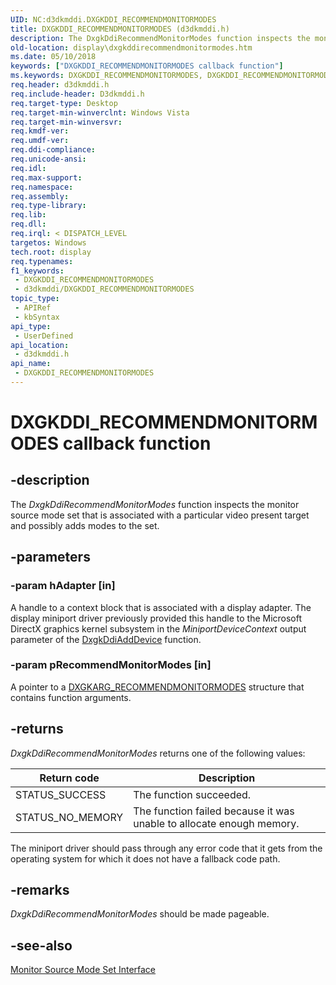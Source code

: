 ```yaml
---
UID: NC:d3dkmddi.DXGKDDI_RECOMMENDMONITORMODES
title: DXGKDDI_RECOMMENDMONITORMODES (d3dkmddi.h)
description: The DxgkDdiRecommendMonitorModes function inspects the monitor source mode set that is associated with a particular video present target and possibly adds modes to the set.
old-location: display\dxgkddirecommendmonitormodes.htm
ms.date: 05/10/2018
keywords: ["DXGKDDI_RECOMMENDMONITORMODES callback function"]
ms.keywords: DXGKDDI_RECOMMENDMONITORMODES, DXGKDDI_RECOMMENDMONITORMODES callback, DmFunctions_0e8f1382-ec41-4953-8e1e-f2a5121acc0c.xml, DxgkDdiRecommendMonitorModes, DxgkDdiRecommendMonitorModes callback function [Display Devices], d3dkmddi/DxgkDdiRecommendMonitorModes, display.dxgkddirecommendmonitormodes
req.header: d3dkmddi.h
req.include-header: D3dkmddi.h
req.target-type: Desktop
req.target-min-winverclnt: Windows Vista
req.target-min-winversvr: 
req.kmdf-ver: 
req.umdf-ver: 
req.ddi-compliance: 
req.unicode-ansi: 
req.idl: 
req.max-support: 
req.namespace: 
req.assembly: 
req.type-library: 
req.lib: 
req.dll: 
req.irql: < DISPATCH_LEVEL
targetos: Windows
tech.root: display
req.typenames: 
f1_keywords:
 - DXGKDDI_RECOMMENDMONITORMODES
 - d3dkmddi/DXGKDDI_RECOMMENDMONITORMODES
topic_type:
 - APIRef
 - kbSyntax
api_type:
 - UserDefined
api_location:
 - d3dkmddi.h
api_name:
 - DXGKDDI_RECOMMENDMONITORMODES
---
```


# DXGKDDI_RECOMMENDMONITORMODES callback function


## -description

The <i>DxgkDdiRecommendMonitorModes</i> function inspects the monitor source mode set that is associated with a particular video present target and possibly adds modes to the set.

## -parameters

### -param hAdapter [in]

A handle to a context block that is associated with a display adapter. The display miniport driver previously provided this handle to the Microsoft DirectX graphics kernel subsystem in the <i>MiniportDeviceContext</i> output parameter of the <a href="/windows-hardware/drivers/ddi/dispmprt/nc-dispmprt-dxgkddi_add_device">DxgkDdiAddDevice</a> function.

### -param pRecommendMonitorModes [in]

A pointer to a <a href="/windows-hardware/drivers/ddi/d3dkmddi/ns-d3dkmddi-_dxgkarg_recommendmonitormodes">DXGKARG_RECOMMENDMONITORMODES</a> structure that contains function arguments.

## -returns

<i>DxgkDdiRecommendMonitorModes</i> returns one of the following values:

|Return code|Description|
|--- |--- |
|STATUS_SUCCESS|The function succeeded.|
|STATUS_NO_MEMORY|The function failed because it was unable to allocate enough memory.|

The miniport driver should pass through any error code that it gets from the operating system for which it does not have a fallback code path.

## -remarks

<i>DxgkDdiRecommendMonitorModes</i> should be made pageable.

## -see-also

<a href="/windows-hardware/drivers/ddi/index">Monitor Source Mode Set Interface</a>

